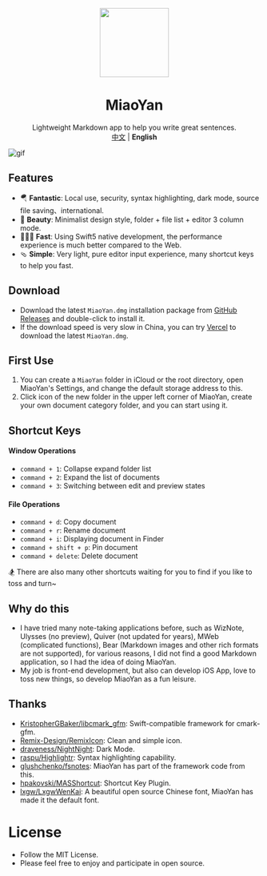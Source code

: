 <p align="center">
    <a href="https://miaoyan.vercel.app/" target="_blank"><img src=https://gw.alipayobjects.com/zos/k/t0/43.png width=138 /></a>
    <h1 align="center">MiaoYan</h1>
    <div align="center">Lightweight Markdown app to help you write great sentences.</div>
    <div align="center"><a href="https://github.com/tw93/MiaoYan">中文</a> | <strong>English</strong></div>
</p>

![gif](https://gw.alipayobjects.com/zos/k/qd/12.gif)

## Features

- 🪂 **Fantastic**: Local use, security, syntax highlighting, dark mode, source file saving、international.
- 🐶 **Beauty**: Minimalist design style, folder + file list + editor 3 column mode.
- 🏌🏽‍♂️ **Fast**: Using Swift5 native development, the performance experience is much better compared to the Web.
- 🩴 **Simple**: Very light, pure editor input experience, many shortcut keys to help you fast.

## Download

- Download the latest `MiaoYan.dmg` installation package from <a href="https://github.com/tw93/MiaoYan/releases" target="_blank">GitHub Releases</a> and double-click to install it.
- If the download speed is very slow in China, you can try <a href="https://miaoyan.vercel.app/Release" target="_blank">Vercel</a> to download the latest `MiaoYan.dmg`.

## First Use

1. You can create a `MiaoYan` folder in iCloud or the root directory, open MiaoYan's Settings, and change the default storage address to this.
2. Click icon of the new folder in the upper left corner of MiaoYan, create your own document category folder, and you can start using it.

## Shortcut Keys

#### Window Operations

- `command + 1`: Collapse expand folder list
- `command + 2`: Expand the list of documents
- `command + 3`: Switching between edit and preview states

#### File Operations

- `command + d`: Copy document
- `command + r`: Rename document
- `command + i`: Displaying document in Finder
- `command + shift + p`: Pin document
- `command + delete`: Delete document

🏂 There are also many other shortcuts waiting for you to find if you like to toss and turn~

## Why do this

- I have tried many note-taking applications before, such as WizNote, Ulysses (no preview), Quiver (not updated for years), MWeb (complicated functions), Bear (Markdown images and other rich formats are not supported), for various reasons, I did not find a good Markdown application, so I had the idea of doing MiaoYan.
- My job is front-end development, but also can develop iOS App, love to toss new things, so develop MiaoYan as a fun leisure.

## Thanks

- <a href="https://github.com/KristopherGBaker/libcmark_gfm" target="_blank">KristopherGBaker/libcmark_gfm</a>: Swift-compatible framework for cmark-gfm.
- <a href="https://github.com/Remix-Design/RemixIcon" target="_blank">Remix-Design/RemixIcon</a>: Clean and simple icon.
- <a href="https://github.com/draveness/NightNight" target="_blank">draveness/NightNight</a>: Dark Mode.
- <a href="https://github.com/raspu/Highlightr" target="_blank">raspu/Highlightr</a>: Syntax highlighting capability.
- <a href="https://github.com/glushchenko/fsnotes" target="_blank">glushchenko/fsnotes</a>: MiaoYan has part of the framework code from this.
- <a href="https://github.com/shpakovski/MASShortcut" target="_blank">hpakovski/MASShortcut</a>: Shortcut Key Plugin.
- <a href="https://github.com/lxgw/LxgwWenKai" target="_blank">lxgw/LxgwWenKai</a>: A beautiful open source Chinese font, MiaoYan has made it the default font.

# License

- Follow the MIT License.
- Please feel free to enjoy and participate in open source.
